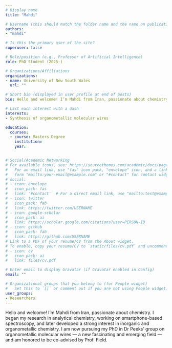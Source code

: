 ```yaml
---
# Display name
title: "Mahdi"

# Username (this should match the folder name and the name on publications)
authors:
- "mahdi"

# Is this the primary user of the site?
superuser: false

# Role/position (e.g., Professor of Artificial Intelligence)
role: PhD Student (2025-)

# Organizations/Affiliations
organizations:
- name: University of New South Wales
  url: ""

# Short bio (displayed in user profile at end of posts)
bio: Hello and welcome! I’m Mahdi from Iran, passionate about chemistry. I began my research in analytical chemistry, working on smartphone-based spectroscopy, and later developed a strong interest in inorganic and organometallic chemistry. I am now pursuing my PhD in Dr Peeks’ group on organometallic molecular wires — a new fascinating and emerging field — and am honored to be co-advised by Prof. Field.

# List each interest with a dash
interests:
- Synthesis of organometallic molecular wires

education:
  courses:
  - course: Masters Degree
    institution:
    year: 


# Social/Academic Networking
# For available icons, see: https://sourcethemes.com/academic/docs/page-builder/#icons
#   For an email link, use "fas" icon pack, "envelope" icon, and a link in the
#   form "mailto:your-email@example.com" or "#contact" for contact widget.
# social:
# - icon: envelope
#   icon_pack: fas
#   link: '#contact'  # For a direct email link, use "mailto:test@example.org".
# - icon: twitter
#   icon_pack: fab
#   link: https://twitter.com/USERNAME
# - icon: google-scholar
#   icon_pack: ai
#   link: https://scholar.google.com/citations?user=PERSON-ID
# - icon: github
#   icon_pack: fab
#   link: https://github.com/USERNAME
# Link to a PDF of your resume/CV from the About widget.
# To enable, copy your resume/CV to `static/files/cv.pdf` and uncomment the lines below.
# - icon: cv
#   icon_pack: ai
#   link: files/cv.pdf

# Enter email to display Gravatar (if Gravatar enabled in Config)
email: ""

# Organizational groups that you belong to (for People widget)
#   Set this to `[]` or comment out if you are not using People widget.
user_groups:
- Researchers
---
```

Hello and welcome! I’m Mahdi from Iran, passionate about chemistry. I began my research in analytical chemistry, working on smartphone-based spectroscopy, and later developed a strong interest in inorganic and organometallic chemistry. I am now pursuing my PhD in Dr Peeks’ group on organometallic molecular wires — a new fascinating and emerging field — and am honored to be co-advised by Prof. Field.